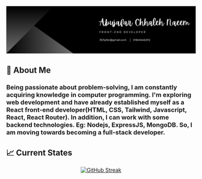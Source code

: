 <img src="banner.png" >

## :bust_in_silhouette: About Me 
### Being passionate about problem-solving, I am constantly acquiring knowledge in computer programming. I'm exploring web development and have already established myself as a React front-end developer(HTML, CSS, Tailwind, Javascript, React, React Router). In addition, I can work with some backend technologies. Eg: Nodejs, ExpressJS, MongoDB. So, I am moving towards becoming a full-stack developer.

## :chart_with_upwards_trend: Current States
<!-- <p align="center">
    <img width="60%" src="https://github-readme-streak-stats.herokuapp.com?user=abujafarch&theme=dark&border_radius=5&background=29163F" alt="GitHub Streak" />
</p> -->

<p align="center">
    <a href="https://git.io/streak-stats"><img src="https://github-readme-streak-stats.herokuapp.com/?user=abujafarch&theme=react&hide_border=true&border_radius=5&card_width=300&background=0D1117&border=0D1117&hide_total_contributions=true&hide_longest_streak=true" alt="GitHub Streak" /></a>
</p>
